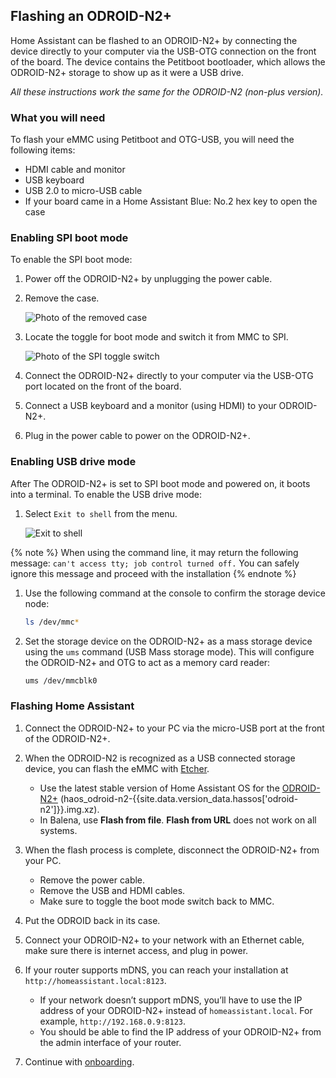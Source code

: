 ## Flashing an ODROID-N2+

Home Assistant can be flashed to an ODROID-N2+ by connecting the device directly to your computer via the USB-OTG connection on the front of the board. The device contains the Petitboot bootloader, which allows the ODROID-N2+ storage to show up as it were a USB drive.

_All these instructions work the same for the ODROID-N2 (non-plus version)._

### What you will need

To flash your eMMC using Petitboot and OTG-USB, you will need the following items:

- HDMI cable and monitor
- USB keyboard
- USB 2.0 to micro-USB cable
- If your board came in a Home Assistant Blue: No.2 hex key to open the case

### Enabling SPI boot mode

To enable the SPI boot mode:

1. Power off the ODROID-N2+ by unplugging the power cable.
2. Remove the case.

   ![Photo of the removed case](/images/hassio/screenshots/case-removed.jpg)

3. Locate the toggle for boot mode and switch it from MMC to SPI.

   ![Photo of the SPI toggle switch](/images/hassio/screenshots/toggle_spi.jpg)
   
4. Connect the ODROID-N2+ directly to your computer via the USB-OTG port located on the front of the board.
5. Connect a USB keyboard and a monitor (using HDMI) to your ODROID-N2+.
6. Plug in the power cable to power on the ODROID-N2+.

### Enabling USB drive mode

After The ODROID-N2+ is set to SPI boot mode and powered on, it boots into a terminal. To enable the USB drive mode:

1. Select `Exit to shell` from the menu.

   ![Exit to shell](/images/hassio/screenshots/exit-shell.png)

{% note %}
When using the command line, it may return the following message:
`can't access tty; job control turned off.`
You can safely ignore this message and proceed with the installation
{% endnote %}

1. Use the following command at the console to confirm the storage device node:

   ```bash
   ls /dev/mmc*
   ```

2. Set the storage device on the ODROID-N2+ as a mass storage device using the `ums` command (USB Mass storage mode).
This will configure the ODROID-N2+ and OTG to act as a memory card reader:

   ```bash
   ums /dev/mmcblk0
   ```

### Flashing Home Assistant

1. Connect the ODROID-N2+ to your PC via the micro-USB port at the front of the ODROID-N2+. 
2. When the ODROID-N2 is recognized as a USB connected storage device, you can flash the eMMC with [Etcher](https://www.balena.io/etcher/).
   - Use the latest stable version of Home Assistant OS for the [ODROID-N2+](https://github.com/home-assistant/operating-system/releases/download/{{site.data.version_data.hassos['odroid-n2']}}/haos_odroid-n2-{{site.data.version_data.hassos['odroid-n2']}}.img.xz) (haos_odroid-n2-{{site.data.version_data.hassos['odroid-n2']}}.img.xz).
   - In Balena, use **Flash from file**. **Flash from URL** does not work on all systems.

3. When the flash process is complete, disconnect the ODROID-N2+ from your PC.
   - Remove the power cable.
   - Remove the USB and HDMI cables.
   - Make sure to toggle the boot mode switch back to MMC.

4. Put the ODROID back in its case.
5. Connect your ODROID-N2+ to your network with an Ethernet cable, make sure there is internet access, and plug in power.

6. If your router supports mDNS, you can reach your installation at `http://homeassistant.local:8123`. 
   - If your network doesn’t support mDNS, you’ll have to use the IP address of your ODROID-N2+ instead of `homeassistant.local`. For example, `http://192.168.0.9:8123`.
   - You should be able to find the IP address of your ODROID-N2+ from the admin interface of your router.
7. Continue with [onboarding](/getting-started/onboarding/).